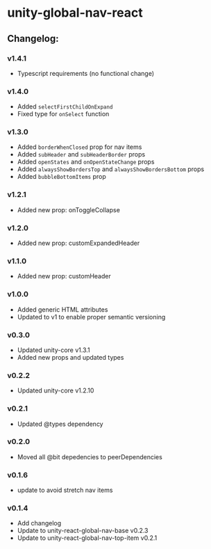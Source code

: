 # unity-global-nav-react

## Changelog:

### v1.4.1
- Typescript requirements (no functional change)

### v1.4.0
- Added `selectFirstChildOnExpand`
- Fixed type for `onSelect` function

### v1.3.0
- Added `borderWhenClosed` prop for nav items
- Added `subHeader` and `subHeaderBorder` props
- Added `openStates` and `onOpenStateChange` props
- Added `alwaysShowBordersTop` and `alwaysShowBordersBottom` props
- Added `bubbleBottomItems` prop

### v1.2.1
- Added new prop: onToggleCollapse

### v1.2.0
- Added new prop: customExpandedHeader

### v1.1.0
- Added new prop: customHeader

### v1.0.0
- Added generic HTML attributes
- Updated to v1 to enable proper semantic versioning

### v0.3.0
- Updated unity-core v1.3.1
- Added new props and updated types

### v0.2.2
- Updated unity-core v1.2.10

### v0.2.1
- Updated @types dependency

### v0.2.0
- Moved all @bit depedencies to peerDependencies

### v0.1.6
- update to avoid stretch nav items

### v0.1.4
- Add changelog
- Update to unity-react-global-nav-base v0.2.3
- Update to unity-react-global-nav-top-item v0.2.1
